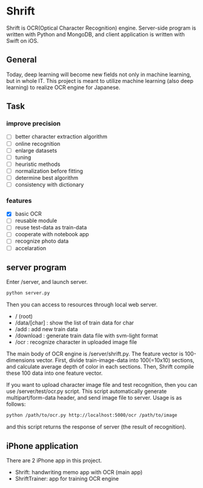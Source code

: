# Shrift

Shrift is OCR(Optical Character Recognition) engine.
Server-side program is written with Python and MongoDB, and client application is written with Swift on iOS.

## General
Today, deep learning will become new fields not only in machine learning, but in whole IT.
This project is meant to utilize machine learning (also deep learning) to realize OCR engine for Japanese.

## Task
### improve precision
- [ ] better character extraction algorithm
- [ ] online recognition
- [ ] enlarge datasets
- [ ] tuning
- [ ] heuristic methods
- [ ] normalization before fitting
- [ ] determine best algorithm
- [ ] consistency with dictionary

### features
- [x] basic OCR
- [ ] reusable module
- [ ] reuse test-data as train-data
- [ ] cooperate with notebook app
- [ ] recognize photo data
- [ ] accelaration

## server program
Enter /server, and launch server.

```sh
python server.py
```
Then you can access to resources through local web server.

+ / (root)
+ /data/[char] : show the list of train data for char
+ /add : add new train data
+ /download : generate train data file with svm-light format
+ /ocr : recognize character in uploaded image file

The main body of OCR engine is /server/shrift.py.
The feature vector is 100-dimensions vector.
First, divide train-image-data into 100(=10x10) sections, and calculate average depth of color in each sections.
Then, Shrift compile these 100 data into one feature vector.

If you want to upload character image file and test recognition,
then you can use /server/test/ocr.py script.
This script automatically generate multipart/form-data header, and send image file to server.
Usage is as follows:

```sh
python /path/to/ocr.py http://localhost:5000/ocr /path/to/image
```

and this script returns the response of server (the result of recognition).

## iPhone application
There are 2 iPhone app in this project.

+ Shrift: handwriting memo app with OCR (main app)
+ ShriftTrainer: app for training OCR engine

